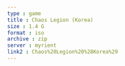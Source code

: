 ```yaml
---
type : game
title : Chaos Legion (Korea)
size : 1.4 G
format : iso
archive : zip
server : myrient
link2 : Chaos%20Legion%20%28Korea%29
---
```

